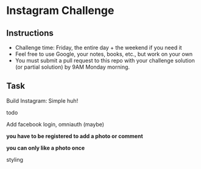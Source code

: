 Instagram Challenge
===================

Instructions
-------
* Challenge time: Friday, the entire day + the weekend if you need it
* Feel free to use Google, your notes, books, etc., but work on your own
* You must submit a pull request to this repo with your challenge solution (or partial solution) by 9AM Monday morning.

Task
-----

Build Instagram: Simple huh!



todo

Add facebook login, omniauth (maybe)

**you have to be registered to add a photo or comment**

**you can only like a photo once**

styling
